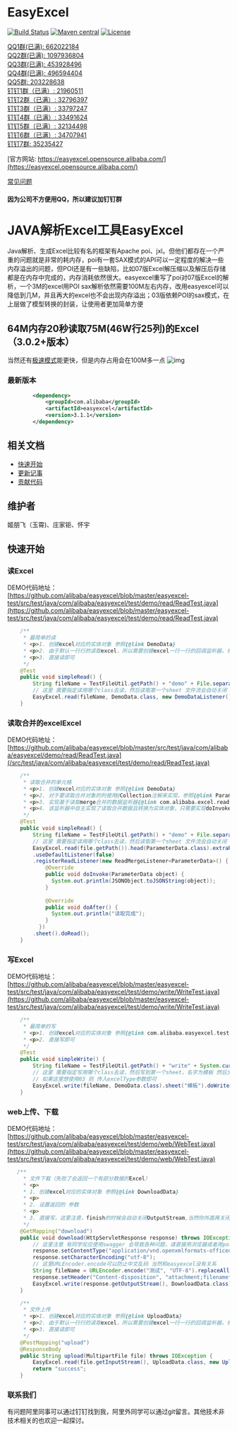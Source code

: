 EasyExcel
======================
[![Build Status](https://github.com/alibaba/easyexcel/actions/workflows/ci.yml/badge.svg?branch=master)](https://github.com/alibaba/easyexcel/actions/workflows/ci.yml?query=branch%3Amaster)
[![Maven central](https://maven-badges.herokuapp.com/maven-central/com.alibaba/easyexcel/badge.svg)](https://maven-badges.herokuapp.com/maven-central/com.alibaba/easyexcel)
[![License](http://img.shields.io/:license-apache-brightgreen.svg)](http://www.apache.org/licenses/LICENSE-2.0.html)

[QQ1群(已满): 662022184](https://jq.qq.com/?_wv=1027&k=1T21jJxh)  
[QQ2群(已满): 1097936804](https://jq.qq.com/?_wv=1027&k=j5zEy6Xl)  
[QQ3群(已满): 453928496](https://qm.qq.com/cgi-bin/qm/qr?k=e2ULsA5A0GldhV2CXJ8sIbAyu9I6qqs7&jump_from=webapi)  
[QQ4群(已满): 496594404](https://qm.qq.com/cgi-bin/qm/qr?k=e_aVG1Q7gi0PJUBkbrUGAgbeO3kUEInK&jump_from=webapi)   
[QQ5群: 203228638](https://jq.qq.com/?_wv=1027&k=m9kqpoV6)   
[钉钉1群（已满）: 21960511](https://qr.dingtalk.com/action/joingroup?code=v1,k1,cchz6k12ci9B08NNqhNRFGXocNVHrZtW0kaOtTKg/Rk=&_dt_no_comment=1&origin=11)  
[钉钉2群（已满）: 32796397](https://qr.dingtalk.com/action/joingroup?code=v1,k1,jyU9GtEuNU5S0QTyklqYcYJ8qDZtUuTPMM7uPZTS8Hs=&_dt_no_comment=1&origin=11)  
[钉钉3群（已满）: 33797247](https://qr.dingtalk.com/action/joingroup?code=v1,k1,3UGlEScTGQaHpW2cIRo+gkxJ9EVZ5fz26M6nW3uFP30=&_dt_no_comment=1&origin=11)  
[钉钉4群（已满）: 33491624](https://qr.dingtalk.com/action/joingroup?code=v1,k1,V14Pb65Too70rQkEaJ9ohb6lZBZbtp6jIL/q9EWh9vA=&_dt_no_comment=1&origin=11)  
[钉钉5群（已满）: 32134498](https://h5.dingtalk.com/circle/healthCheckin.html?dtaction=os&corpId=dingb9fa1325d9dccc3ecac589edd02f1650&5233a=71a83&cbdbhh=qwertyuiop)  
[钉钉6群（已满）: 34707941](https://h5.dingtalk.com/circle/healthCheckin.html?dtaction=os&corpId=dingcf68008a1d443ac012d5427bdb061b7a&6ae36c3d-0c80-4=22398493-6c2a-4&cbdbhh=qwertyuiop)  
[钉钉7群: 35235427](https://h5.dingtalk.com/circle/healthCheckin.html?dtaction=os&corpId=ding532b9018c06c7fc8660273c4b78e6440&167fb=ed003&cbdbhh=qwertyuiop)  

[官方网站: https://easyexcel.opensource.alibaba.com/](https://easyexcel.opensource.alibaba.com/)  

[常见问题](https://easyexcel.opensource.alibaba.com/qa/)
#### 因为公司不方便用QQ，所以建议加钉钉群

# JAVA解析Excel工具EasyExcel
Java解析、生成Excel比较有名的框架有Apache poi、jxl。但他们都存在一个严重的问题就是非常的耗内存，poi有一套SAX模式的API可以一定程度的解决一些内存溢出的问题，但POI还是有一些缺陷，比如07版Excel解压缩以及解压后存储都是在内存中完成的，内存消耗依然很大。easyexcel重写了poi对07版Excel的解析，一个3M的excel用POI sax解析依然需要100M左右内存，改用easyexcel可以降低到几M，并且再大的excel也不会出现内存溢出；03版依赖POI的sax模式，在上层做了模型转换的封装，让使用者更加简单方便

## 64M内存20秒读取75M(46W行25列)的Excel（3.0.2+版本）
当然还有[极速模式](https://easyexcel.opensource.alibaba.com/qa/read#%E5%BC%80%E5%90%AF%E6%80%A5%E9%80%9F%E6%A8%A1%E5%BC%8F)能更快，但是内存占用会在100M多一点
![img](img/readme/large.png)

### 最新版本
```xml
        <dependency>
            <groupId>com.alibaba</groupId>
            <artifactId>easyexcel</artifactId>
            <version>3.1.1</version>
        </dependency>
```

## 相关文档
* [快速开始](https://easyexcel.opensource.alibaba.com/docs/current/)
* [更新记事](/update.md)
* [贡献代码](https://easyexcel.opensource.alibaba.com/community/contribute)

## 维护者
姬朋飞（玉霄)、庄家钜、怀宇
## 快速开始
### 读Excel
DEMO代码地址：[https://github.com/alibaba/easyexcel/blob/master/easyexcel-test/src/test/java/com/alibaba/easyexcel/test/demo/read/ReadTest.java](https://github.com/alibaba/easyexcel/blob/master/easyexcel-test/src/test/java/com/alibaba/easyexcel/test/demo/read/ReadTest.java)

```java
    /**
     * 最简单的读
     * <p>1. 创建excel对应的实体对象 参照{@link DemoData}
     * <p>2. 由于默认一行行的读取excel，所以需要创建excel一行一行的回调监听器，参照{@link DemoDataListener}
     * <p>3. 直接读即可
     */
    @Test
    public void simpleRead() {
        String fileName = TestFileUtil.getPath() + "demo" + File.separator + "demo.xlsx";
        // 这里 需要指定读用哪个class去读，然后读取第一个sheet 文件流会自动关闭
        EasyExcel.read(fileName, DemoData.class, new DemoDataListener()).sheet().doRead();
    }
```
### 读取合并的excelExcel
DEMO代码地址：[https://github.com/alibaba/easyexcel/blob/master/src/test/java/com/alibaba/easyexcel/demo/read/ReadTest.java](/src/test/java/com/alibaba/easyexcel/test/demo/read/ReadTest.java)

```java
    /**
     * 读取合并的单元格
     * <p>1. 创建excel对应的实体对象 参照{@link DemoData}
     * <p>2. 对于要读取合并对象的列使用@Collection注解来实现，参照{@link ParameterData}
     * <p>3. 实现基于读取merge合并的数据监听器{@link com.alibaba.excel.read.listener.AbstractReadMergeListener}
     * <p>4. 该监听器中自主实现了读取合并数据且转换为实体对象，只需要实现doInvoke即可，当整个excel转换完成后调用doAfter()方法
     */
    @Test
    public void simpleRead() {
        String fileName = TestFileUtil.getPath() + "demo" + File.separator + "demo.xlsx";
        // 这里 需要指定读用哪个class去读，然后读取第一个sheet 文件流会自动关闭
        EasyExcel.read(file.getPath()).head(ParameterData.class).extraRead(CellExtraTypeEnum.MERGE)
        .useDefaultListener(false)
        .registerReadListener(new ReadMergeListener<ParameterData>() {
            @Override
            public void doInvoke(ParameterData object) {
              System.out.println(JSONObject.toJSONString(object));
            }
          
            @Override
            public void doAfter() {
              System.out.println("读取完成");
            }
          })
        .sheet().doRead();
    }
```

### 写Excel
DEMO代码地址：[https://github.com/alibaba/easyexcel/blob/master/easyexcel-test/src/test/java/com/alibaba/easyexcel/test/demo/write/WriteTest.java](https://github.com/alibaba/easyexcel/blob/master/easyexcel-test/src/test/java/com/alibaba/easyexcel/test/demo/write/WriteTest.java)
```java
    /**
     * 最简单的写
     * <p>1. 创建excel对应的实体对象 参照{@link com.alibaba.easyexcel.test.demo.write.DemoData}
     * <p>2. 直接写即可
     */
    @Test
    public void simpleWrite() {
        String fileName = TestFileUtil.getPath() + "write" + System.currentTimeMillis() + ".xlsx";
        // 这里 需要指定写用哪个class去读，然后写到第一个sheet，名字为模板 然后文件流会自动关闭
        // 如果这里想使用03 则 传入excelType参数即可
        EasyExcel.write(fileName, DemoData.class).sheet("模板").doWrite(data());
    }
```

### web上传、下载
DEMO代码地址：[https://github.com/alibaba/easyexcel/blob/master/easyexcel-test/src/test/java/com/alibaba/easyexcel/test/demo/web/WebTest.java](https://github.com/alibaba/easyexcel/blob/master/easyexcel-test/src/test/java/com/alibaba/easyexcel/test/demo/web/WebTest.java)
```java
   /**
     * 文件下载（失败了会返回一个有部分数据的Excel）
     * <p>
     * 1. 创建excel对应的实体对象 参照{@link DownloadData}
     * <p>
     * 2. 设置返回的 参数
     * <p>
     * 3. 直接写，这里注意，finish的时候会自动关闭OutputStream,当然你外面再关闭流问题不大
     */
    @GetMapping("download")
    public void download(HttpServletResponse response) throws IOException {
        // 这里注意 有同学反应使用swagger 会导致各种问题，请直接用浏览器或者用postman
        response.setContentType("application/vnd.openxmlformats-officedocument.spreadsheetml.sheet");
        response.setCharacterEncoding("utf-8");
        // 这里URLEncoder.encode可以防止中文乱码 当然和easyexcel没有关系
        String fileName = URLEncoder.encode("测试", "UTF-8").replaceAll("\\+", "%20");
        response.setHeader("Content-disposition", "attachment;filename*=utf-8''" + fileName + ".xlsx");
        EasyExcel.write(response.getOutputStream(), DownloadData.class).sheet("模板").doWrite(data());
    }

    /**
     * 文件上传
     * <p>1. 创建excel对应的实体对象 参照{@link UploadData}
     * <p>2. 由于默认一行行的读取excel，所以需要创建excel一行一行的回调监听器，参照{@link UploadDataListener}
     * <p>3. 直接读即可
     */
    @PostMapping("upload")
    @ResponseBody
    public String upload(MultipartFile file) throws IOException {
        EasyExcel.read(file.getInputStream(), UploadData.class, new UploadDataListener(uploadDAO)).sheet().doRead();
        return "success";
    }
```
### 联系我们
有问题阿里同事可以通过钉钉找到我，阿里外同学可以通过git留言。其他技术非技术相关的也欢迎一起探讨。
